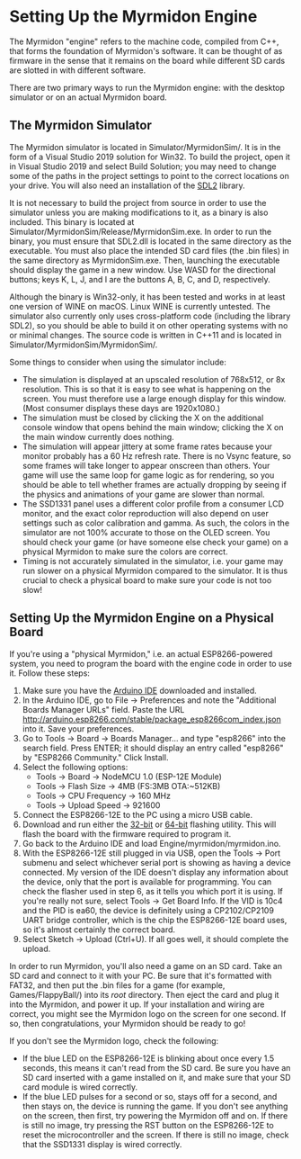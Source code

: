 # Setting Up the Myrmidon Engine

The Myrmidon "engine" refers to the machine code, compiled from C++, that forms the foundation of Myrmidon's software. It can be thought of as firmware in the sense that it remains on the board while different SD cards are slotted in with different software.

There are two primary ways to run the Myrmidon engine: with the desktop simulator or on an actual Myrmidon board.

## The Myrmidon Simulator

The Myrmidon simulator is located in Simulator/MyrmidonSim/. It is in the form of a Visual Studio 2019 solution for Win32. To build the project, open it in Visual Studio 2019 and select Build Solution; you may need to change some of the paths in the project settings to point to the correct locations on your drive. You will also need an installation of the [SDL2](https://www.libsdl.org/) library.

It is not necessary to build the project from source in order to use the simulator unless you are making modifications to it, as a binary is also included. This binary is located at Simulator/MyrmidonSim/Release/MyrmidonSim.exe. In order to run the binary, you must ensure that SDL2.dll is located in the same directory as the executable. You must also place the intended SD card files (the .bin files) in the same directory as MyrmidonSim.exe. Then, launching the executable should display the game in a new window. Use WASD for the directional buttons; keys K, L, J, and I are the buttons A, B, C, and D, respectively.

Although the binary is Win32-only, it has been tested and works in at least one version of WINE on macOS. Linux WINE is currently untested. The simulator also currently only uses cross-platform code (including the library SDL2), so you should be able to build it on other operating systems with no or minimal changes. The source code is written in C++11 and is located in Simulator/MyrmidonSim/MyrmidonSim/.

Some things to consider when using the simulator include:

- The simulation is displayed at an upscaled resolution of 768x512, or 8x resolution. This is so that it is easy to see what is happening on the screen. You must therefore use a large enough display for this window. (Most consumer displays these days are 1920x1080.)
- The simulation must be closed by clicking the X on the additional console window that opens behind the main window; clicking the X on the main window currently does nothing.
- The simulation will appear jittery at some frame rates because your monitor probably has a 60 Hz refresh rate. There is no Vsync feature, so some frames will take longer to appear onscreen than others. Your game will use the same loop for game logic as for rendering, so you should be able to tell whether frames are actually dropping by seeing if the physics and animations of your game are slower than normal.
- The SSD1331 panel uses a different color profile from a consumer LCD monitor, and the exact color reproduction will also depend on user settings such as color calibration and gamma. As such, the colors in the simulator are not 100% accurate to those on the OLED screen. You should check your game (or have someone else check your game) on a physical Myrmidon to make sure the colors are correct.
- Timing is not accurately simulated in the simulator, i.e. your game may run slower on a physical Myrmidon compared to the simulator. It is thus crucial to check a physical board to make sure your code is not too slow!

## Setting Up the Myrmidon Engine on a Physical Board

If you're using a "physical Myrmidon," i.e. an actual ESP8266-powered system, you need to program the board with the engine code in order to use it. Follow these steps:

1. Make sure you have the [Arduino IDE](https://www.arduino.cc/en/main/software) downloaded and installed.
2. In the Arduino IDE, go to File -> Preferences and note the "Additional Boards Manager URLs" field. Paste the URL http://arduino.esp8266.com/stable/package_esp8266com_index.json into it. Save your preferences.
3. Go to Tools -> Board -> Boards Manager... and type "esp8266" into the search field. Press ENTER; it should display an entry called "esp8266" by "ESP8266 Community." Click Install.
4. Select the following options:
	- Tools -> Board -> NodeMCU 1.0 (ESP-12E Module)
	- Tools -> Flash Size -> 4MB (FS:3MB OTA:~512KB)
	- Tools -> CPU Frequency -> 160 MHz
	- Tools -> Upload Speed -> 921600
5. Connect the ESP8266-12E to the PC using a micro USB cable.
6. Download and run either the [32-bit](https://github.com/nodemcu/nodemcu-flasher/tree/master/Win32/Release) or [64-bit](https://github.com/nodemcu/nodemcu-flasher/tree/master/Win64/Release) flashing utility. This will flash the board with the firmware required to program it.
7. Go back to the Arduino IDE and load Engine/myrmidon/myrmidon.ino.
8. With the ESP8266-12E still plugged in via USB, open the Tools -> Port submenu and select whichever serial port is showing as having a device connected. My version of the IDE doesn't display any information about the device, only that the port is available for programming. You can check the flasher used in step 6, as it tells you which port it is using. If you're really not sure, select Tools -> Get Board Info. If the VID is 10c4 and the PID is ea60, the device is definitely using a CP2102/CP2109 UART bridge controller, which is the chip the ESP8266-12E board uses, so it's almost certainly the correct board.
9. Select Sketch -> Upload (Ctrl+U). If all goes well, it should complete the upload.

In order to run Myrmidon, you'll also need a game on an SD card. Take an SD card and connect to it with your PC. Be sure that it's formatted with FAT32, and then put the .bin files for a game (for example, Games/FlappyBall/) into its *root* directory. Then eject the card and plug it into the Myrmidon, and power it up. If your installation and wiring are correct, you might see the Myrmidon logo on the screen for one second. If so, then congratulations, your Myrmidon should be ready to go!

If you don't see the Myrmidon logo, check the following:

- If the blue LED on the ESP8266-12E is blinking about once every 1.5 seconds, this means it can't read from the SD card. Be sure you have an SD card inserted with a game installed on it, and make sure that your SD card module is wired correctly.
- If the blue LED pulses for a second or so, stays off for a second, and then stays on, the device is running the game. If you don't see anything on the screen, then first, try powering the Myrmidon off and on. If there is still no image, try pressing the RST button on the ESP8266-12E to reset the microcontroller and the screen. If there is still no image, check that the SSD1331 display is wired correctly.